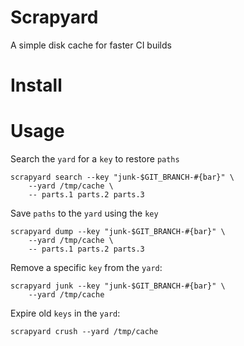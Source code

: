 # Scrapyard

A simple disk cache for faster CI builds

# Install

# Usage

Search the `yard` for a `key` to restore `paths`

```
scrapyard search --key "junk-$GIT_BRANCH-#{bar}" \
    --yard /tmp/cache \
    -- parts.1 parts.2 parts.3
```

Save `paths` to the `yard` using the `key`

```
scrapyard dump --key "junk-$GIT_BRANCH-#{bar}" \
    --yard /tmp/cache \
    -- parts.1 parts.2 parts.3
```

Remove a specific `key` from the `yard`:

```
scrapyard junk --key "junk-$GIT_BRANCH-#{bar}" \
    --yard /tmp/cache
```

Expire old `keys` in the `yard`:

```
scrapyard crush --yard /tmp/cache
```

